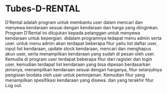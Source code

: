 # Tubes-D-RENTAL

D’Rental adalah program untuk membantu user dalam mencari dan menyewa kendaraan sesuai dengan kendaraan dan harga yang diinginkan. Program D’Rental ini ditujukan kepada pelanggan untuk menyewa kendaraan untuk bepergian. didalam programnya tedapat menu admin serta user. untuk menu admin akan terdapat beberapa fitur yaitu list daftar user, input list kendaraan, update stock kendaraan, mencari dan menghapus akun user, serta menampilkan kendaraan yang sudah di pesan oleh user. Kemudia di program user terdapat beberapa fitur dari ragister dan login user, kemudian terdapat list kendaraan yang bisa dipesan berdasarkan jenisnya, menampilkan kendaraan sesuai dengan harganya, fitur selanjutnya pengisian biodata oleh user untuk peminjaman. Kemudian fitur yang menampilkan spesifikasi kendaraan yang disewa. dan yang terakhir fitur Log out.

